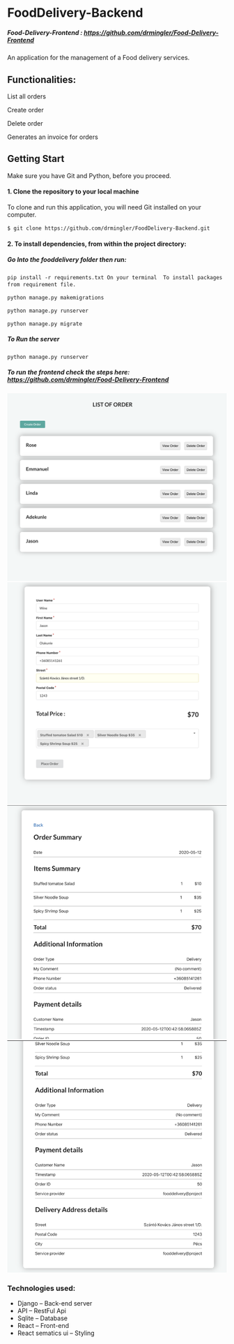 # FoodDelivery-Backend

##### Food-Delivery-Frontend : https://github.com/drmingler/Food-Delivery-Frontend

An application for the management of a Food delivery services.

## Functionalities:

List all orders

Create order

Delete order

Generates an invoice for orders

## Getting Start
Make sure you have Git and Python, before you proceed.

#### 1. Clone the repository to your local machine
To clone and run this application, you will need Git installed on your computer.
```
$ git clone https://github.com/drmingler/FoodDelivery-Backend.git
```
#### 2. To install dependencies, from within the project directory:

##### Go Into the fooddelivery folder then run:
```
pip install -r requirements.txt On your terminal  To install packages from requirement file.
```
```
python manage.py makemigrations
```
```
python manage.py runserver 
```
```
python manage.py migrate
```
#####  To Run the server
```
python manage.py runserver 
```

##### To run the frontend check the steps here: https://github.com/drmingler/Food-Delivery-Frontend

![alt text](https://github.com/drmingler/Food-Delivery-Frontend/blob/master/src/images/image1.png?raw=true "View1")
![alt text](https://github.com/drmingler/Food-Delivery-Frontend/blob/master/src/images/image2.png?raw=true "View2")
![alt text](https://github.com/drmingler/Food-Delivery-Frontend/blob/master/src/images/image3.png?raw=true "View3")
![alt text](https://github.com/drmingler/Food-Delivery-Frontend/blob/master/src/images/image4.png?raw=true "View4")


### Technologies used:
* Django – Back-end server
* API – RestFul Api
* Sqlite – Database
* React – Front-end 
* React sematics ui – Styling
